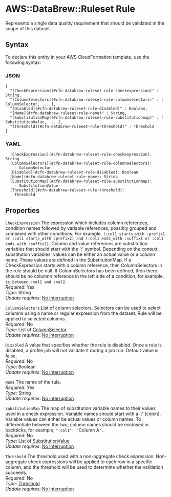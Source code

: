# AWS::DataBrew::Ruleset Rule<a name="aws-properties-databrew-ruleset-rule"></a>

Represents a single data quality requirement that should be validated in the scope of this dataset\.

## Syntax<a name="aws-properties-databrew-ruleset-rule-syntax"></a>

To declare this entity in your AWS CloudFormation template, use the following syntax:

### JSON<a name="aws-properties-databrew-ruleset-rule-syntax.json"></a>

```
{
  "[CheckExpression](#cfn-databrew-ruleset-rule-checkexpression)" : String,
  "[ColumnSelectors](#cfn-databrew-ruleset-rule-columnselectors)" : [ ColumnSelector, ... ],
  "[Disabled](#cfn-databrew-ruleset-rule-disabled)" : Boolean,
  "[Name](#cfn-databrew-ruleset-rule-name)" : String,
  "[SubstitutionMap](#cfn-databrew-ruleset-rule-substitutionmap)" : [ SubstitutionValue, ... ],
  "[Threshold](#cfn-databrew-ruleset-rule-threshold)" : Threshold
}
```

### YAML<a name="aws-properties-databrew-ruleset-rule-syntax.yaml"></a>

```
  [CheckExpression](#cfn-databrew-ruleset-rule-checkexpression): String
  [ColumnSelectors](#cfn-databrew-ruleset-rule-columnselectors):
    - ColumnSelector
  [Disabled](#cfn-databrew-ruleset-rule-disabled): Boolean
  [Name](#cfn-databrew-ruleset-rule-name): String
  [SubstitutionMap](#cfn-databrew-ruleset-rule-substitutionmap):
    - SubstitutionValue
  [Threshold](#cfn-databrew-ruleset-rule-threshold):
    Threshold
```

## Properties<a name="aws-properties-databrew-ruleset-rule-properties"></a>

`CheckExpression` <a name="cfn-databrew-ruleset-rule-checkexpression"></a>
The expression which includes column references, condition names followed by variable references, possibly grouped and combined with other conditions\. For example, `(:col1 starts_with :prefix1 or :col1 starts_with :prefix2) and (:col1 ends_with :suffix1 or :col1 ends_with :suffix2)`\. Column and value references are substitution variables that should start with the ':' symbol\. Depending on the context, substitution variables' values can be either an actual value or a column name\. These values are defined in the SubstitutionMap\. If a CheckExpression starts with a column reference, then ColumnSelectors in the rule should be null\. If ColumnSelectors has been defined, then there should be no columnn reference in the left side of a condition, for example, `is_between :val1 and :val2`\.  
_Required_: Yes  
_Type_: String  
_Update requires_: [No interruption](https://docs.aws.amazon.com/AWSCloudFormation/latest/UserGuide/using-cfn-updating-stacks-update-behaviors.html#update-no-interrupt)

`ColumnSelectors` <a name="cfn-databrew-ruleset-rule-columnselectors"></a>
List of column selectors\. Selectors can be used to select columns using a name or regular expression from the dataset\. Rule will be applied to selected columns\.  
_Required_: No  
_Type_: List of [ColumnSelector](aws-properties-databrew-ruleset-columnselector.md)  
_Update requires_: [No interruption](https://docs.aws.amazon.com/AWSCloudFormation/latest/UserGuide/using-cfn-updating-stacks-update-behaviors.html#update-no-interrupt)

`Disabled` <a name="cfn-databrew-ruleset-rule-disabled"></a>
A value that specifies whether the rule is disabled\. Once a rule is disabled, a profile job will not validate it during a job run\. Default value is false\.  
_Required_: No  
_Type_: Boolean  
_Update requires_: [No interruption](https://docs.aws.amazon.com/AWSCloudFormation/latest/UserGuide/using-cfn-updating-stacks-update-behaviors.html#update-no-interrupt)

`Name` <a name="cfn-databrew-ruleset-rule-name"></a>
The name of the rule\.  
_Required_: Yes  
_Type_: String  
_Update requires_: [No interruption](https://docs.aws.amazon.com/AWSCloudFormation/latest/UserGuide/using-cfn-updating-stacks-update-behaviors.html#update-no-interrupt)

`SubstitutionMap` <a name="cfn-databrew-ruleset-rule-substitutionmap"></a>
The map of substitution variable names to their values used in a check expression\. Variable names should start with a ':' \(colon\)\. Variable values can either be actual values or column names\. To differentiate between the two, column names should be enclosed in backticks, for example, `":col1": "`Column A`".`  
_Required_: No  
_Type_: List of [SubstitutionValue](aws-properties-databrew-ruleset-substitutionvalue.md)  
_Update requires_: [No interruption](https://docs.aws.amazon.com/AWSCloudFormation/latest/UserGuide/using-cfn-updating-stacks-update-behaviors.html#update-no-interrupt)

`Threshold` <a name="cfn-databrew-ruleset-rule-threshold"></a>
The threshold used with a non\-aggregate check expression\. Non\-aggregate check expressions will be applied to each row in a specific column, and the threshold will be used to determine whether the validation succeeds\.  
_Required_: No  
_Type_: [Threshold](aws-properties-databrew-ruleset-threshold.md)  
_Update requires_: [No interruption](https://docs.aws.amazon.com/AWSCloudFormation/latest/UserGuide/using-cfn-updating-stacks-update-behaviors.html#update-no-interrupt)
